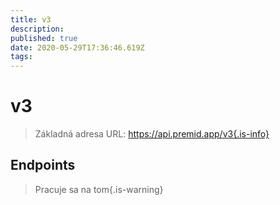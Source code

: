 ```yaml
---
title: v3
description:
published: true
date: 2020-05-29T17:36:46.619Z
tags:
---
```


# v3

> Základná adresa URL: https://api.premid.app/v3{.is-info}


## Endpoints
> Pracuje sa na tom{.is-warning}